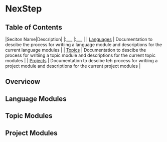 # NexStep

## Table of Contents

|Seciton Name|Description|
|:___ |:___ |
| [Languages](./language_modules/LANGUAGES.md) | Documentation to descibe the process for writiing a language module and descriptions for the current language modules |
| [Topics](./topic_modules/TOPICS.md) | Documentation to descibe the process for writiing a topic module and descriptions for the current topic modules |
| [Projects](./project_modules/PROJECTS.md) | Documentation to descibe teh process for writiing a project module and descriptions for the current project modules |

## Overvieow

## Language Modules

## Topic Modules

## Project Modules

